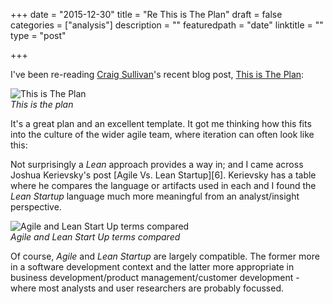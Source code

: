 +++
date = "2015-12-30"
title = "Re This is The Plan"
draft = false
categories = ["analysis"]
description = ""
featuredpath = "date"
linktitle = ""
type = "post"

+++

I've been re-reading [Craig Sullivan](https://twitter.com/OptimiseOrDie)'s recent blog post, [This is The Plan](https://medium.com/%40optimiseordie/this-is-the-plan-6b5c4c2f0041#.tsyxo5vft):

![This is The Plan](https://res.cloudinary.com/df1mif8sk/image/upload/v1485699751/hugo/thisistheplan_zvwq7i.jpg)<br>
_This is the plan_

It's a great plan and an excellent template. It got me thinking how this fits into the culture of the wider agile team, where iteration can often look like this:


Not surprisingly a _Lean_ approach provides a way in; and I came across Joshua Kerievsky's post [Agile Vs. Lean Startup][6]. Kerievsky has a table where he compares the language or artifacts used in each and I found the _Lean Startup_ language much more meaningful from an analyst/insight perspective.

![Agile and Lean Start Up terms compared](https://res.cloudinary.com/df1mif8sk/image/upload/v1485700259/hugo/agile_lean-startup_eoeesw.jpg)<br>
_Agile and Lean Start Up terms compared_

Of course, _Agile_ and _Lean Startup_ are largely compatible. The former more in a software development context and the latter more appropriate in business development/product management/customer development - where most analysts and user researchers are probably focussed.
